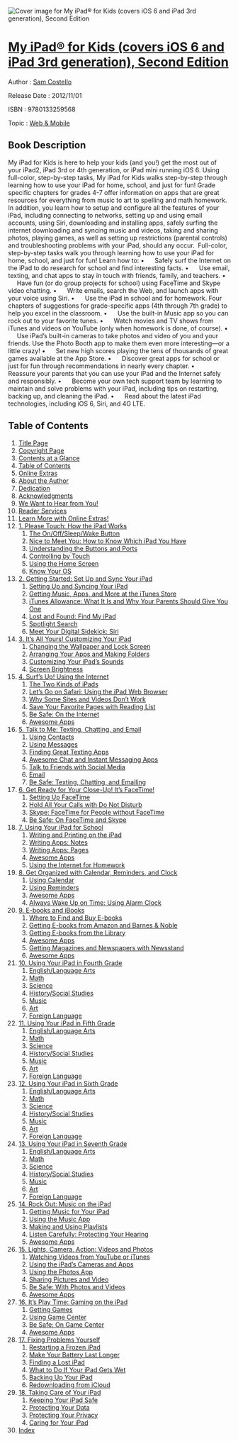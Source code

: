 ![Cover image for My iPad® for Kids (covers iOS 6 and iPad 3rd generation), Second Edition](https://imgdetail.ebookreading.net/cover/cover/web_mobile/EB9780133259568.jpg)

[My iPad® for Kids (covers iOS 6 and iPad 3rd generation), Second Edition](https://ebookreading.net/view/book/My+iPad%C2%AE+for+Kids+%28covers+iOS+6+and+iPad+3rd+generation%29%2C+Second+Edition-EB9780133259568_1.html "My iPad® for Kids (covers iOS 6 and iPad 3rd generation), Second Edition")
====================================================================================================================

Author : [Sam Costello](https://ebookreading.net/search/author/Sam+Costello)

Release Date : 2012/11/01

ISBN : 9780133259568

Topic : [Web & Mobile](https://ebookreading.net/search/category/web-mobile)

Book Description
-----------------

My iPad for Kids is here to help your kids (and you!) get the most out of your iPad2, iPad 3rd or 4th generation, or iPad mini running iOS 6. Using full-color, step-by-step tasks, My iPad for Kids walks step-by-step through learning how to use your iPad for home, school, and just for fun! Grade specific chapters for grades 4-7 offer information on apps that are great resources for everything from music to art to spelling and math homework. In addition, you learn how to setup and configure all the features of your iPad, including connecting to networks, setting up and using email accounts, using Siri, downloading and installing apps, safely surfing the internet downloading and syncing music and videos, taking and sharing photos, playing games, as well as setting up restrictions (parental controls) and troubleshooting problems with your iPad, should any occur. 
Full-color, step-by-step tasks walk you through learning how to use your iPad for home, school, and just for fun! Learn how to:
•      Safely surf the Internet on the iPad to do research for school and find interesting facts.
•      Use email, texting, and chat apps to stay in touch with friends, family, and teachers.
•      Have fun (or do group projects for school) using FaceTime and Skype video chatting.
•      Write emails, search the Web, and launch apps with your voice using Siri.
•      Use the iPad in school and for homework. Four chapters of suggestions for grade-specific apps (4th through 7th grade) to help you excel in the classroom.
•      Use the built-in Music app so you can rock out to your favorite tunes.
•      Watch movies and TV shows from iTunes and videos on YouTube (only when homework is done, of course).
•      Use iPad’s built-in cameras to take photos and video of you and your friends. Use the Photo Booth app to make them even more interesting—or a little crazy!
•      Set new high scores playing the tens of thousands of great games available at the App Store.
•      Discover great apps for school or just for fun through recommendations in nearly every chapter.
•      Reassure your parents that you can use your iPad and the Internet safely and responsibly.
•      Become your own tech support team by learning to maintain and solve problems with your iPad, including tips on restarting, backing up, and cleaning the iPad.
•      Read about the latest iPad technologies, including iOS 6, Siri, and 4G LTE.
              
Table of Contents
-----------------

1. [Title Page](https://ebookreading.net/view/book/My+iPad%C2%AE+for+Kids+%28covers+iOS+6+and+iPad+3rd+generation%29%2C+Second+Edition-EB9780133259568_2.html)
1. [Copyright Page](https://ebookreading.net/view/book/My+iPad%C2%AE+for+Kids+%28covers+iOS+6+and+iPad+3rd+generation%29%2C+Second+Edition-EB9780133259568_4.html)
1. [Contents at a Glance](https://ebookreading.net/view/book/My+iPad%C2%AE+for+Kids+%28covers+iOS+6+and+iPad+3rd+generation%29%2C+Second+Edition-EB9780133259568_5.html)
1. [Table of Contents](https://ebookreading.net/view/book/My+iPad%C2%AE+for+Kids+%28covers+iOS+6+and+iPad+3rd+generation%29%2C+Second+Edition-EB9780133259568_6.html)
1. [Online Extras](https://ebookreading.net/view/book/My+iPad%C2%AE+for+Kids+%28covers+iOS+6+and+iPad+3rd+generation%29%2C+Second+Edition-EB9780133259568_0.html)
1. [About the Author](https://ebookreading.net/view/book/My+iPad%C2%AE+for+Kids+%28covers+iOS+6+and+iPad+3rd+generation%29%2C+Second+Edition-EB9780133259568_7.html)
1. [Dedication](https://ebookreading.net/view/book/My+iPad%C2%AE+for+Kids+%28covers+iOS+6+and+iPad+3rd+generation%29%2C+Second+Edition-EB9780133259568_8.html)
1. [Acknowledgments](https://ebookreading.net/view/book/My+iPad%C2%AE+for+Kids+%28covers+iOS+6+and+iPad+3rd+generation%29%2C+Second+Edition-EB9780133259568_9.html)
1. [We Want to Hear from You!](https://ebookreading.net/view/book/My+iPad%C2%AE+for+Kids+%28covers+iOS+6+and+iPad+3rd+generation%29%2C+Second+Edition-EB9780133259568_10.html)
1. [Reader Services](https://ebookreading.net/view/book/My+iPad%C2%AE+for+Kids+%28covers+iOS+6+and+iPad+3rd+generation%29%2C+Second+Edition-EB9780133259568_11.html)
1. [Learn More with Online Extras!](https://ebookreading.net/view/book/My+iPad%C2%AE+for+Kids+%28covers+iOS+6+and+iPad+3rd+generation%29%2C+Second+Edition-EB9780133259568_12.html)
1. [1. Please Touch: How the iPad Works](https://ebookreading.net/view/book/My+iPad%C2%AE+for+Kids+%28covers+iOS+6+and+iPad+3rd+generation%29%2C+Second+Edition-EB9780133259568_13.html)
    1. [The On/Off/Sleep/Wake Button](https://ebookreading.net/view/book/My+iPad%C2%AE+for+Kids+%28covers+iOS+6+and+iPad+3rd+generation%29%2C+Second+Edition-EB9780133259568_13.html#ch01lev1sec1)
    1. [Nice to Meet You: How to Know Which iPad You Have](https://ebookreading.net/view/book/My+iPad%C2%AE+for+Kids+%28covers+iOS+6+and+iPad+3rd+generation%29%2C+Second+Edition-EB9780133259568_13.html#ch01lev1sec2)
    1. [Understanding the Buttons and Ports](https://ebookreading.net/view/book/My+iPad%C2%AE+for+Kids+%28covers+iOS+6+and+iPad+3rd+generation%29%2C+Second+Edition-EB9780133259568_13.html#ch01lev1sec3)
    1. [Controlling by Touch](https://ebookreading.net/view/book/My+iPad%C2%AE+for+Kids+%28covers+iOS+6+and+iPad+3rd+generation%29%2C+Second+Edition-EB9780133259568_13.html#ch01lev1sec4)
    1. [Using the Home Screen](https://ebookreading.net/view/book/My+iPad%C2%AE+for+Kids+%28covers+iOS+6+and+iPad+3rd+generation%29%2C+Second+Edition-EB9780133259568_13.html#ch01lev1sec5)
    1. [Know Your OS](https://ebookreading.net/view/book/My+iPad%C2%AE+for+Kids+%28covers+iOS+6+and+iPad+3rd+generation%29%2C+Second+Edition-EB9780133259568_13.html#ch01lev1sec6)
1. [2. Getting Started: Set Up and Sync Your iPad](https://ebookreading.net/view/book/My+iPad%C2%AE+for+Kids+%28covers+iOS+6+and+iPad+3rd+generation%29%2C+Second+Edition-EB9780133259568_14.html)
    1. [Setting Up and Syncing Your iPad](https://ebookreading.net/view/book/My+iPad%C2%AE+for+Kids+%28covers+iOS+6+and+iPad+3rd+generation%29%2C+Second+Edition-EB9780133259568_14.html#ch02lev1sec1)
    1. [Getting Music, Apps, and More at the iTunes Store](https://ebookreading.net/view/book/My+iPad%C2%AE+for+Kids+%28covers+iOS+6+and+iPad+3rd+generation%29%2C+Second+Edition-EB9780133259568_14.html#ch02lev1sec2)
    1. [iTunes Allowance: What It Is and Why Your Parents Should Give You One](https://ebookreading.net/view/book/My+iPad%C2%AE+for+Kids+%28covers+iOS+6+and+iPad+3rd+generation%29%2C+Second+Edition-EB9780133259568_14.html#ch02lev1sec3)
    1. [Lost and Found: Find My iPad](https://ebookreading.net/view/book/My+iPad%C2%AE+for+Kids+%28covers+iOS+6+and+iPad+3rd+generation%29%2C+Second+Edition-EB9780133259568_14.html#ch02lev1sec4)
    1. [Spotlight Search](https://ebookreading.net/view/book/My+iPad%C2%AE+for+Kids+%28covers+iOS+6+and+iPad+3rd+generation%29%2C+Second+Edition-EB9780133259568_14.html#ch02lev1sec5)
    1. [Meet Your Digital Sidekick: Siri](https://ebookreading.net/view/book/My+iPad%C2%AE+for+Kids+%28covers+iOS+6+and+iPad+3rd+generation%29%2C+Second+Edition-EB9780133259568_14.html#ch02lev1sec6)
1. [3. It’s All Yours! Customizing Your iPad](https://ebookreading.net/view/book/My+iPad%C2%AE+for+Kids+%28covers+iOS+6+and+iPad+3rd+generation%29%2C+Second+Edition-EB9780133259568_15.html)
    1. [Changing the Wallpaper and Lock Screen](https://ebookreading.net/view/book/My+iPad%C2%AE+for+Kids+%28covers+iOS+6+and+iPad+3rd+generation%29%2C+Second+Edition-EB9780133259568_15.html#ch03lev1sec1)
    1. [Arranging Your Apps and Making Folders](https://ebookreading.net/view/book/My+iPad%C2%AE+for+Kids+%28covers+iOS+6+and+iPad+3rd+generation%29%2C+Second+Edition-EB9780133259568_15.html#ch03lev1sec2)
    1. [Customizing Your iPad’s Sounds](https://ebookreading.net/view/book/My+iPad%C2%AE+for+Kids+%28covers+iOS+6+and+iPad+3rd+generation%29%2C+Second+Edition-EB9780133259568_15.html#ch03lev1sec3)
    1. [Screen Brightness](https://ebookreading.net/view/book/My+iPad%C2%AE+for+Kids+%28covers+iOS+6+and+iPad+3rd+generation%29%2C+Second+Edition-EB9780133259568_15.html#ch03lev1sec4)
1. [4. Surf’s Up! Using the Internet](https://ebookreading.net/view/book/My+iPad%C2%AE+for+Kids+%28covers+iOS+6+and+iPad+3rd+generation%29%2C+Second+Edition-EB9780133259568_16.html)
    1. [The Two Kinds of iPads](https://ebookreading.net/view/book/My+iPad%C2%AE+for+Kids+%28covers+iOS+6+and+iPad+3rd+generation%29%2C+Second+Edition-EB9780133259568_16.html#ch04lev1sec1)
    1. [Let’s Go on Safari: Using the iPad Web Browser](https://ebookreading.net/view/book/My+iPad%C2%AE+for+Kids+%28covers+iOS+6+and+iPad+3rd+generation%29%2C+Second+Edition-EB9780133259568_16.html#ch04lev1sec2)
    1. [Why Some Sites and Videos Don’t Work](https://ebookreading.net/view/book/My+iPad%C2%AE+for+Kids+%28covers+iOS+6+and+iPad+3rd+generation%29%2C+Second+Edition-EB9780133259568_16.html#ch04lev1sec3)
    1. [Save Your Favorite Pages with Reading List](https://ebookreading.net/view/book/My+iPad%C2%AE+for+Kids+%28covers+iOS+6+and+iPad+3rd+generation%29%2C+Second+Edition-EB9780133259568_16.html#ch04lev1sec4)
    1. [Be Safe: On the Internet](https://ebookreading.net/view/book/My+iPad%C2%AE+for+Kids+%28covers+iOS+6+and+iPad+3rd+generation%29%2C+Second+Edition-EB9780133259568_16.html#ch04lev1sec5)
    1. [Awesome Apps](https://ebookreading.net/view/book/My+iPad%C2%AE+for+Kids+%28covers+iOS+6+and+iPad+3rd+generation%29%2C+Second+Edition-EB9780133259568_16.html#ch04lev1sec6)
1. [5. Talk to Me: Texting, Chatting, and Email](https://ebookreading.net/view/book/My+iPad%C2%AE+for+Kids+%28covers+iOS+6+and+iPad+3rd+generation%29%2C+Second+Edition-EB9780133259568_17.html)
    1. [Using Contacts](https://ebookreading.net/view/book/My+iPad%C2%AE+for+Kids+%28covers+iOS+6+and+iPad+3rd+generation%29%2C+Second+Edition-EB9780133259568_17.html#ch05lev1sec1)
    1. [Using Messages](https://ebookreading.net/view/book/My+iPad%C2%AE+for+Kids+%28covers+iOS+6+and+iPad+3rd+generation%29%2C+Second+Edition-EB9780133259568_17.html#ch05lev1sec2)
    1. [Finding Great Texting Apps](https://ebookreading.net/view/book/My+iPad%C2%AE+for+Kids+%28covers+iOS+6+and+iPad+3rd+generation%29%2C+Second+Edition-EB9780133259568_17.html#ch05lev1sec3)
    1. [Awesome Chat and Instant Messaging Apps](https://ebookreading.net/view/book/My+iPad%C2%AE+for+Kids+%28covers+iOS+6+and+iPad+3rd+generation%29%2C+Second+Edition-EB9780133259568_17.html#ch05lev1sec4)
    1. [Talk to Friends with Social Media](https://ebookreading.net/view/book/My+iPad%C2%AE+for+Kids+%28covers+iOS+6+and+iPad+3rd+generation%29%2C+Second+Edition-EB9780133259568_17.html#ch05lev1sec5)
    1. [Email](https://ebookreading.net/view/book/My+iPad%C2%AE+for+Kids+%28covers+iOS+6+and+iPad+3rd+generation%29%2C+Second+Edition-EB9780133259568_17.html#ch05lev1sec6)
    1. [Be Safe: Texting, Chatting, and Emailing](https://ebookreading.net/view/book/My+iPad%C2%AE+for+Kids+%28covers+iOS+6+and+iPad+3rd+generation%29%2C+Second+Edition-EB9780133259568_17.html#ch05lev1sec7)
1. [6. Get Ready for Your Close-Up! It’s FaceTime!](https://ebookreading.net/view/book/My+iPad%C2%AE+for+Kids+%28covers+iOS+6+and+iPad+3rd+generation%29%2C+Second+Edition-EB9780133259568_18.html)
    1. [Setting Up FaceTime](https://ebookreading.net/view/book/My+iPad%C2%AE+for+Kids+%28covers+iOS+6+and+iPad+3rd+generation%29%2C+Second+Edition-EB9780133259568_18.html#ch06lev1sec1)
    1. [Hold All Your Calls with Do Not Disturb](https://ebookreading.net/view/book/My+iPad%C2%AE+for+Kids+%28covers+iOS+6+and+iPad+3rd+generation%29%2C+Second+Edition-EB9780133259568_18.html#ch06lev1sec2)
    1. [Skype: FaceTime for People without FaceTime](https://ebookreading.net/view/book/My+iPad%C2%AE+for+Kids+%28covers+iOS+6+and+iPad+3rd+generation%29%2C+Second+Edition-EB9780133259568_18.html#ch06lev1sec3)
    1. [Be Safe: On FaceTime and Skype](https://ebookreading.net/view/book/My+iPad%C2%AE+for+Kids+%28covers+iOS+6+and+iPad+3rd+generation%29%2C+Second+Edition-EB9780133259568_18.html#ch06lev1sec4)
1. [7. Using Your iPad for School](https://ebookreading.net/view/book/My+iPad%C2%AE+for+Kids+%28covers+iOS+6+and+iPad+3rd+generation%29%2C+Second+Edition-EB9780133259568_19.html)
    1. [Writing and Printing on the iPad](https://ebookreading.net/view/book/My+iPad%C2%AE+for+Kids+%28covers+iOS+6+and+iPad+3rd+generation%29%2C+Second+Edition-EB9780133259568_19.html#ch07lev1sec1)
    1. [Writing Apps: Notes](https://ebookreading.net/view/book/My+iPad%C2%AE+for+Kids+%28covers+iOS+6+and+iPad+3rd+generation%29%2C+Second+Edition-EB9780133259568_19.html#ch07lev1sec2)
    1. [Writing Apps: Pages](https://ebookreading.net/view/book/My+iPad%C2%AE+for+Kids+%28covers+iOS+6+and+iPad+3rd+generation%29%2C+Second+Edition-EB9780133259568_19.html#ch07lev1sec3)
    1. [Awesome Apps](https://ebookreading.net/view/book/My+iPad%C2%AE+for+Kids+%28covers+iOS+6+and+iPad+3rd+generation%29%2C+Second+Edition-EB9780133259568_19.html#ch07lev1sec4)
    1. [Using the Internet for Homework](https://ebookreading.net/view/book/My+iPad%C2%AE+for+Kids+%28covers+iOS+6+and+iPad+3rd+generation%29%2C+Second+Edition-EB9780133259568_19.html#ch07lev1sec5)
1. [8. Get Organized with Calendar, Reminders, and Clock](https://ebookreading.net/view/book/My+iPad%C2%AE+for+Kids+%28covers+iOS+6+and+iPad+3rd+generation%29%2C+Second+Edition-EB9780133259568_20.html)
    1. [Using Calendar](https://ebookreading.net/view/book/My+iPad%C2%AE+for+Kids+%28covers+iOS+6+and+iPad+3rd+generation%29%2C+Second+Edition-EB9780133259568_20.html#ch08lev1sec1)
    1. [Using Reminders](https://ebookreading.net/view/book/My+iPad%C2%AE+for+Kids+%28covers+iOS+6+and+iPad+3rd+generation%29%2C+Second+Edition-EB9780133259568_20.html#ch08lev1sec2)
    1. [Awesome Apps](https://ebookreading.net/view/book/My+iPad%C2%AE+for+Kids+%28covers+iOS+6+and+iPad+3rd+generation%29%2C+Second+Edition-EB9780133259568_20.html#ch08lev1sec3)
    1. [Always Wake Up on Time: Using Alarm Clock](https://ebookreading.net/view/book/My+iPad%C2%AE+for+Kids+%28covers+iOS+6+and+iPad+3rd+generation%29%2C+Second+Edition-EB9780133259568_20.html#ch08lev1sec4)
1. [9. E-books and iBooks](https://ebookreading.net/view/book/My+iPad%C2%AE+for+Kids+%28covers+iOS+6+and+iPad+3rd+generation%29%2C+Second+Edition-EB9780133259568_21.html)
    1. [Where to Find and Buy E-books](https://ebookreading.net/view/book/My+iPad%C2%AE+for+Kids+%28covers+iOS+6+and+iPad+3rd+generation%29%2C+Second+Edition-EB9780133259568_21.html#ch09lev1sec1)
    1. [Getting E-books from Amazon and Barnes &amp; Noble](https://ebookreading.net/view/book/My+iPad%C2%AE+for+Kids+%28covers+iOS+6+and+iPad+3rd+generation%29%2C+Second+Edition-EB9780133259568_21.html#ch09lev1sec2)
    1. [Getting E-books from the Library](https://ebookreading.net/view/book/My+iPad%C2%AE+for+Kids+%28covers+iOS+6+and+iPad+3rd+generation%29%2C+Second+Edition-EB9780133259568_21.html#ch09lev1sec3)
    1. [Awesome Apps](https://ebookreading.net/view/book/My+iPad%C2%AE+for+Kids+%28covers+iOS+6+and+iPad+3rd+generation%29%2C+Second+Edition-EB9780133259568_21.html#ch09lev1sec4)
    1. [Getting Magazines and Newspapers with Newsstand](https://ebookreading.net/view/book/My+iPad%C2%AE+for+Kids+%28covers+iOS+6+and+iPad+3rd+generation%29%2C+Second+Edition-EB9780133259568_21.html#ch09lev1sec5)
    1. [Awesome Apps](https://ebookreading.net/view/book/My+iPad%C2%AE+for+Kids+%28covers+iOS+6+and+iPad+3rd+generation%29%2C+Second+Edition-EB9780133259568_21.html#ch09lev1sec6)
1. [10. Using Your iPad in Fourth Grade](https://ebookreading.net/view/book/My+iPad%C2%AE+for+Kids+%28covers+iOS+6+and+iPad+3rd+generation%29%2C+Second+Edition-EB9780133259568_22.html)
    1. [English/Language Arts](https://ebookreading.net/view/book/My+iPad%C2%AE+for+Kids+%28covers+iOS+6+and+iPad+3rd+generation%29%2C+Second+Edition-EB9780133259568_22.html#ch10lev1sec1)
    1. [Math](https://ebookreading.net/view/book/My+iPad%C2%AE+for+Kids+%28covers+iOS+6+and+iPad+3rd+generation%29%2C+Second+Edition-EB9780133259568_22.html#ch10lev1sec2)
    1. [Science](https://ebookreading.net/view/book/My+iPad%C2%AE+for+Kids+%28covers+iOS+6+and+iPad+3rd+generation%29%2C+Second+Edition-EB9780133259568_22.html#ch10lev1sec3)
    1. [History/Social Studies](https://ebookreading.net/view/book/My+iPad%C2%AE+for+Kids+%28covers+iOS+6+and+iPad+3rd+generation%29%2C+Second+Edition-EB9780133259568_22.html#ch10lev1sec4)
    1. [Music](https://ebookreading.net/view/book/My+iPad%C2%AE+for+Kids+%28covers+iOS+6+and+iPad+3rd+generation%29%2C+Second+Edition-EB9780133259568_22.html#ch10lev1sec5)
    1. [Art](https://ebookreading.net/view/book/My+iPad%C2%AE+for+Kids+%28covers+iOS+6+and+iPad+3rd+generation%29%2C+Second+Edition-EB9780133259568_22.html#ch10lev1sec6)
    1. [Foreign Language](https://ebookreading.net/view/book/My+iPad%C2%AE+for+Kids+%28covers+iOS+6+and+iPad+3rd+generation%29%2C+Second+Edition-EB9780133259568_22.html#ch10lev1sec7)
1. [11. Using Your iPad in Fifth Grade](https://ebookreading.net/view/book/My+iPad%C2%AE+for+Kids+%28covers+iOS+6+and+iPad+3rd+generation%29%2C+Second+Edition-EB9780133259568_23.html)
    1. [English/Language Arts](https://ebookreading.net/view/book/My+iPad%C2%AE+for+Kids+%28covers+iOS+6+and+iPad+3rd+generation%29%2C+Second+Edition-EB9780133259568_23.html#ch11lev1sec1)
    1. [Math](https://ebookreading.net/view/book/My+iPad%C2%AE+for+Kids+%28covers+iOS+6+and+iPad+3rd+generation%29%2C+Second+Edition-EB9780133259568_23.html#ch11lev1sec2)
    1. [Science](https://ebookreading.net/view/book/My+iPad%C2%AE+for+Kids+%28covers+iOS+6+and+iPad+3rd+generation%29%2C+Second+Edition-EB9780133259568_23.html#ch11lev1sec3)
    1. [History/Social Studies](https://ebookreading.net/view/book/My+iPad%C2%AE+for+Kids+%28covers+iOS+6+and+iPad+3rd+generation%29%2C+Second+Edition-EB9780133259568_23.html#ch11lev1sec4)
    1. [Music](https://ebookreading.net/view/book/My+iPad%C2%AE+for+Kids+%28covers+iOS+6+and+iPad+3rd+generation%29%2C+Second+Edition-EB9780133259568_23.html#ch11lev1sec5)
    1. [Art](https://ebookreading.net/view/book/My+iPad%C2%AE+for+Kids+%28covers+iOS+6+and+iPad+3rd+generation%29%2C+Second+Edition-EB9780133259568_23.html#ch11lev1sec6)
    1. [Foreign Language](https://ebookreading.net/view/book/My+iPad%C2%AE+for+Kids+%28covers+iOS+6+and+iPad+3rd+generation%29%2C+Second+Edition-EB9780133259568_23.html#ch11lev1sec7)
1. [12. Using Your iPad in Sixth Grade](https://ebookreading.net/view/book/My+iPad%C2%AE+for+Kids+%28covers+iOS+6+and+iPad+3rd+generation%29%2C+Second+Edition-EB9780133259568_24.html)
    1. [English/Language Arts](https://ebookreading.net/view/book/My+iPad%C2%AE+for+Kids+%28covers+iOS+6+and+iPad+3rd+generation%29%2C+Second+Edition-EB9780133259568_24.html#ch12lev1sec1)
    1. [Math](https://ebookreading.net/view/book/My+iPad%C2%AE+for+Kids+%28covers+iOS+6+and+iPad+3rd+generation%29%2C+Second+Edition-EB9780133259568_24.html#ch12lev1sec2)
    1. [Science](https://ebookreading.net/view/book/My+iPad%C2%AE+for+Kids+%28covers+iOS+6+and+iPad+3rd+generation%29%2C+Second+Edition-EB9780133259568_24.html#ch12lev1sec3)
    1. [History/Social Studies](https://ebookreading.net/view/book/My+iPad%C2%AE+for+Kids+%28covers+iOS+6+and+iPad+3rd+generation%29%2C+Second+Edition-EB9780133259568_24.html#ch12lev1sec4)
    1. [Music](https://ebookreading.net/view/book/My+iPad%C2%AE+for+Kids+%28covers+iOS+6+and+iPad+3rd+generation%29%2C+Second+Edition-EB9780133259568_24.html#ch12lev1sec5)
    1. [Art](https://ebookreading.net/view/book/My+iPad%C2%AE+for+Kids+%28covers+iOS+6+and+iPad+3rd+generation%29%2C+Second+Edition-EB9780133259568_24.html#ch12lev1sec6)
    1. [Foreign Language](https://ebookreading.net/view/book/My+iPad%C2%AE+for+Kids+%28covers+iOS+6+and+iPad+3rd+generation%29%2C+Second+Edition-EB9780133259568_24.html#ch12lev1sec7)
1. [13. Using Your iPad in Seventh Grade](https://ebookreading.net/view/book/My+iPad%C2%AE+for+Kids+%28covers+iOS+6+and+iPad+3rd+generation%29%2C+Second+Edition-EB9780133259568_25.html)
    1. [English/Language Arts](https://ebookreading.net/view/book/My+iPad%C2%AE+for+Kids+%28covers+iOS+6+and+iPad+3rd+generation%29%2C+Second+Edition-EB9780133259568_25.html#ch13lev1sec1)
    1. [Math](https://ebookreading.net/view/book/My+iPad%C2%AE+for+Kids+%28covers+iOS+6+and+iPad+3rd+generation%29%2C+Second+Edition-EB9780133259568_25.html#ch13lev1sec2)
    1. [Science](https://ebookreading.net/view/book/My+iPad%C2%AE+for+Kids+%28covers+iOS+6+and+iPad+3rd+generation%29%2C+Second+Edition-EB9780133259568_25.html#ch13lev1sec3)
    1. [History/Social Studies](https://ebookreading.net/view/book/My+iPad%C2%AE+for+Kids+%28covers+iOS+6+and+iPad+3rd+generation%29%2C+Second+Edition-EB9780133259568_25.html#ch13lev1sec4)
    1. [Music](https://ebookreading.net/view/book/My+iPad%C2%AE+for+Kids+%28covers+iOS+6+and+iPad+3rd+generation%29%2C+Second+Edition-EB9780133259568_25.html#ch13lev1sec5)
    1. [Art](https://ebookreading.net/view/book/My+iPad%C2%AE+for+Kids+%28covers+iOS+6+and+iPad+3rd+generation%29%2C+Second+Edition-EB9780133259568_25.html#ch13lev1sec6)
    1. [Foreign Language](https://ebookreading.net/view/book/My+iPad%C2%AE+for+Kids+%28covers+iOS+6+and+iPad+3rd+generation%29%2C+Second+Edition-EB9780133259568_25.html#ch13lev1sec7)
1. [14. Rock Out: Music on the iPad](https://ebookreading.net/view/book/My+iPad%C2%AE+for+Kids+%28covers+iOS+6+and+iPad+3rd+generation%29%2C+Second+Edition-EB9780133259568_26.html)
    1. [Getting Music for Your iPad](https://ebookreading.net/view/book/My+iPad%C2%AE+for+Kids+%28covers+iOS+6+and+iPad+3rd+generation%29%2C+Second+Edition-EB9780133259568_26.html#ch14lev1sec1)
    1. [Using the Music App](https://ebookreading.net/view/book/My+iPad%C2%AE+for+Kids+%28covers+iOS+6+and+iPad+3rd+generation%29%2C+Second+Edition-EB9780133259568_26.html#ch14lev1sec2)
    1. [Making and Using Playlists](https://ebookreading.net/view/book/My+iPad%C2%AE+for+Kids+%28covers+iOS+6+and+iPad+3rd+generation%29%2C+Second+Edition-EB9780133259568_26.html#ch14lev1sec3)
    1. [Listen Carefully: Protecting Your Hearing](https://ebookreading.net/view/book/My+iPad%C2%AE+for+Kids+%28covers+iOS+6+and+iPad+3rd+generation%29%2C+Second+Edition-EB9780133259568_26.html#ch14lev1sec4)
    1. [Awesome Apps](https://ebookreading.net/view/book/My+iPad%C2%AE+for+Kids+%28covers+iOS+6+and+iPad+3rd+generation%29%2C+Second+Edition-EB9780133259568_26.html#ch14lev1sec5)
1. [15. Lights, Camera, Action: Videos and Photos](https://ebookreading.net/view/book/My+iPad%C2%AE+for+Kids+%28covers+iOS+6+and+iPad+3rd+generation%29%2C+Second+Edition-EB9780133259568_27.html)
    1. [Watching Videos from YouTube or iTunes](https://ebookreading.net/view/book/My+iPad%C2%AE+for+Kids+%28covers+iOS+6+and+iPad+3rd+generation%29%2C+Second+Edition-EB9780133259568_27.html#ch15lev1sec1)
    1. [Using the iPad’s Cameras and Apps](https://ebookreading.net/view/book/My+iPad%C2%AE+for+Kids+%28covers+iOS+6+and+iPad+3rd+generation%29%2C+Second+Edition-EB9780133259568_27.html#ch15lev1sec2)
    1. [Using the Photos App](https://ebookreading.net/view/book/My+iPad%C2%AE+for+Kids+%28covers+iOS+6+and+iPad+3rd+generation%29%2C+Second+Edition-EB9780133259568_27.html#ch15lev1sec3)
    1. [Sharing Pictures and Video](https://ebookreading.net/view/book/My+iPad%C2%AE+for+Kids+%28covers+iOS+6+and+iPad+3rd+generation%29%2C+Second+Edition-EB9780133259568_27.html#ch15lev1sec4)
    1. [Be Safe: With Photos and Videos](https://ebookreading.net/view/book/My+iPad%C2%AE+for+Kids+%28covers+iOS+6+and+iPad+3rd+generation%29%2C+Second+Edition-EB9780133259568_27.html#ch15lev1sec5)
    1. [Awesome Apps](https://ebookreading.net/view/book/My+iPad%C2%AE+for+Kids+%28covers+iOS+6+and+iPad+3rd+generation%29%2C+Second+Edition-EB9780133259568_27.html#ch15lev1sec6)
1. [16. It’s Play Time: Gaming on the iPad](https://ebookreading.net/view/book/My+iPad%C2%AE+for+Kids+%28covers+iOS+6+and+iPad+3rd+generation%29%2C+Second+Edition-EB9780133259568_28.html)
    1. [Getting Games](https://ebookreading.net/view/book/My+iPad%C2%AE+for+Kids+%28covers+iOS+6+and+iPad+3rd+generation%29%2C+Second+Edition-EB9780133259568_28.html#ch16lev1sec1)
    1. [Using Game Center](https://ebookreading.net/view/book/My+iPad%C2%AE+for+Kids+%28covers+iOS+6+and+iPad+3rd+generation%29%2C+Second+Edition-EB9780133259568_28.html#ch16lev1sec2)
    1. [Be Safe: On Game Center](https://ebookreading.net/view/book/My+iPad%C2%AE+for+Kids+%28covers+iOS+6+and+iPad+3rd+generation%29%2C+Second+Edition-EB9780133259568_28.html#ch16lev1sec3)
    1. [Awesome Apps](https://ebookreading.net/view/book/My+iPad%C2%AE+for+Kids+%28covers+iOS+6+and+iPad+3rd+generation%29%2C+Second+Edition-EB9780133259568_28.html#ch16lev1sec4)
1. [17. Fixing Problems Yourself](https://ebookreading.net/view/book/My+iPad%C2%AE+for+Kids+%28covers+iOS+6+and+iPad+3rd+generation%29%2C+Second+Edition-EB9780133259568_29.html)
    1. [Restarting a Frozen iPad](https://ebookreading.net/view/book/My+iPad%C2%AE+for+Kids+%28covers+iOS+6+and+iPad+3rd+generation%29%2C+Second+Edition-EB9780133259568_29.html#ch17lev1sec1)
    1. [Make Your Battery Last Longer](https://ebookreading.net/view/book/My+iPad%C2%AE+for+Kids+%28covers+iOS+6+and+iPad+3rd+generation%29%2C+Second+Edition-EB9780133259568_29.html#ch17lev1sec2)
    1. [Finding a Lost iPad](https://ebookreading.net/view/book/My+iPad%C2%AE+for+Kids+%28covers+iOS+6+and+iPad+3rd+generation%29%2C+Second+Edition-EB9780133259568_29.html#ch17lev1sec3)
    1. [What to Do If Your iPad Gets Wet](https://ebookreading.net/view/book/My+iPad%C2%AE+for+Kids+%28covers+iOS+6+and+iPad+3rd+generation%29%2C+Second+Edition-EB9780133259568_29.html#ch17lev1sec4)
    1. [Backing Up Your iPad](https://ebookreading.net/view/book/My+iPad%C2%AE+for+Kids+%28covers+iOS+6+and+iPad+3rd+generation%29%2C+Second+Edition-EB9780133259568_29.html#ch17lev1sec5)
    1. [Redownloading from iCloud](https://ebookreading.net/view/book/My+iPad%C2%AE+for+Kids+%28covers+iOS+6+and+iPad+3rd+generation%29%2C+Second+Edition-EB9780133259568_29.html#ch17lev1sec6)
1. [18. Taking Care of Your iPad](https://ebookreading.net/view/book/My+iPad%C2%AE+for+Kids+%28covers+iOS+6+and+iPad+3rd+generation%29%2C+Second+Edition-EB9780133259568_30.html)
    1. [Keeping Your iPad Safe](https://ebookreading.net/view/book/My+iPad%C2%AE+for+Kids+%28covers+iOS+6+and+iPad+3rd+generation%29%2C+Second+Edition-EB9780133259568_30.html#ch18lev1sec1)
    1. [Protecting Your Data](https://ebookreading.net/view/book/My+iPad%C2%AE+for+Kids+%28covers+iOS+6+and+iPad+3rd+generation%29%2C+Second+Edition-EB9780133259568_30.html#ch18lev1sec2)
    1. [Protecting Your Privacy](https://ebookreading.net/view/book/My+iPad%C2%AE+for+Kids+%28covers+iOS+6+and+iPad+3rd+generation%29%2C+Second+Edition-EB9780133259568_30.html#ch18lev1sec3)
    1. [Caring for Your iPad](https://ebookreading.net/view/book/My+iPad%C2%AE+for+Kids+%28covers+iOS+6+and+iPad+3rd+generation%29%2C+Second+Edition-EB9780133259568_30.html#ch18lev1sec4)
1. [Index](https://ebookreading.net/view/book/My+iPad%C2%AE+for+Kids+%28covers+iOS+6+and+iPad+3rd+generation%29%2C+Second+Edition-EB9780133259568_31.html)
